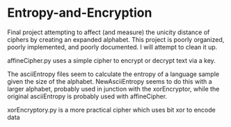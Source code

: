 # Entropy-and-Encryption
Final project attempting to affect (and measure) the unicity distance of ciphers by creating an expanded alphabet. This project is poorly organized, poorly implemented, and poorly documented. I will attempt to clean it up.

affineCipher.py uses a simple cipher to encrypt or decrypt text via a key.

The asciiEntropy files seem to calculate the entropy of a language sample given the size of the alphabet. NewAsciiEntropy seems to do this with a larger alphabet, probably used in junction with the xorEncryptor, while the original asciiEntropy is probably used with affineCipher.

xorEncryptory.py is a more practical cipher which uses bit xor to encode data
